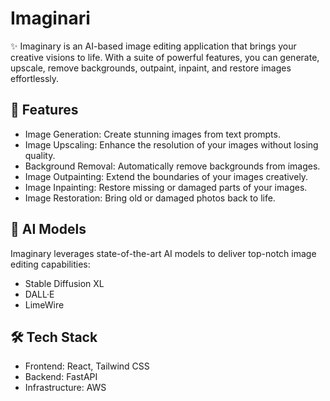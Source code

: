# Imaginari

✨ Imaginary is an AI-based image editing application that brings your creative visions to life. With a suite of powerful features, you can generate, upscale, remove backgrounds, outpaint, inpaint, and restore images effortlessly.

## 🚀 Features
- Image Generation: Create stunning images from text prompts.
- Image Upscaling: Enhance the resolution of your images without losing quality.
- Background Removal: Automatically remove backgrounds from images.
- Image Outpainting: Extend the boundaries of your images creatively.
- Image Inpainting: Restore missing or damaged parts of your images.
- Image Restoration: Bring old or damaged photos back to life.

## 🧠 AI Models
Imaginary leverages state-of-the-art AI models to deliver top-notch image editing capabilities:

- Stable Diffusion XL
- DALL·E
- LimeWire

## 🛠️ Tech Stack
- Frontend: React, Tailwind CSS
- Backend: FastAPI
- Infrastructure: AWS

